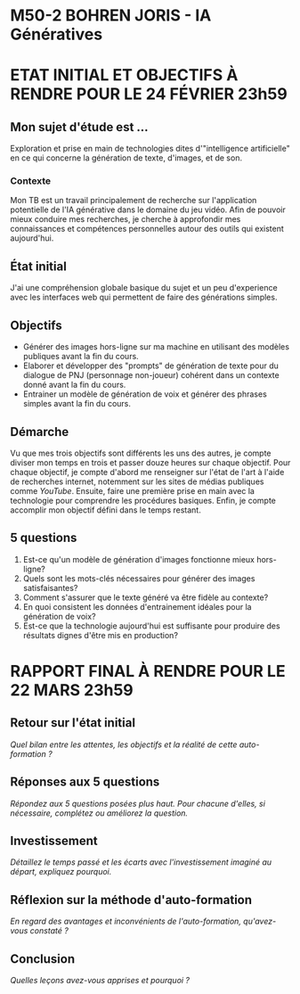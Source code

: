 # M50-2 BOHREN JORIS - IA Génératives 

# ETAT INITIAL ET OBJECTIFS À RENDRE POUR LE 24 FÉVRIER 23h59

## Mon sujet d'étude est ...

Exploration et prise en main de technologies dites d'"intelligence artificielle" en ce qui concerne la génération de texte, d'images, et de son. 

### Contexte

Mon TB est un travail principalement de recherche sur l'application potentielle de l'IA générative dans le domaine du jeu vidéo. Afin de pouvoir mieux conduire mes recherches, je cherche à approfondir mes connaissances et compétences personnelles autour des outils qui existent aujourd'hui. 

## État initial

J'ai une compréhension globale basique du sujet et un peu d'experience avec les interfaces web qui permettent de faire des générations simples. 

## Objectifs

- Générer des images hors-ligne sur ma machine en utilisant des modèles publiques avant la fin du cours.
- Elaborer et développer des "prompts" de génération de texte pour du dialogue de PNJ (personnage non-joueur) cohérent dans un contexte donné avant la fin du cours.
- Entrainer un modèle de génération de voix et générer des phrases simples avant la fin du cours. 

## Démarche

Vu que mes trois objectifs sont différents les uns des autres, je compte diviser mon temps en trois et passer douze heures sur chaque objectif. 
Pour chaque objectif, je compte d'abord me renseigner sur l'état de l'art à l'aide de recherches internet, notemment sur les sites de médias publiques comme _YouTube_. Ensuite, faire une première prise en main avec la technologie pour comprendre les procédures basiques. Enfin, je compte accomplir mon objectif défini dans le temps restant. 

## 5 questions

1. Est-ce qu'un modèle de génération d'images fonctionne mieux hors-ligne?
2. Quels sont les mots-clés nécessaires pour générer des images satisfaisantes?
3. Comment s'assurer que le texte généré va être fidèle au contexte?
4. En quoi consistent les données d'entrainement idéales pour la génération de voix?
5. Est-ce que la technologie aujourd'hui est suffisante pour produire des résultats dignes d'être mis en production?
 
# RAPPORT FINAL À RENDRE POUR LE 22 MARS 23h59

## Retour sur l'état initial

_Quel bilan entre les attentes, les objectifs et la réalité de cette auto-formation ?_

## Réponses aux 5 questions

_Répondez aux 5 questions posées plus haut. Pour chacune d'elles, si nécessaire, complétez ou améliorez la question._

## Investissement

_Détaillez le temps passé et les écarts avec l'investissement imaginé au départ, expliquez pourquoi._

## Réflexion sur la méthode d'auto-formation

_En regard des avantages et inconvénients de l'auto-formation, qu'avez-vous constaté ?_

## Conclusion

_Quelles leçons avez-vous apprises et pourquoi ?_
